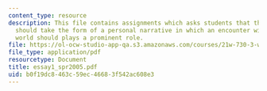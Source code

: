 ```yaml
---
content_type: resource
description: This file contains assignments which asks students that their first essay
  should take the form of a personal narrative in which an encounter with the natural
  world should plays a prominent role.
file: https://ol-ocw-studio-app-qa.s3.amazonaws.com/courses/21w-730-3-writing-and-the-environment-spring-2005/b0f19dc8463c59ec46683f542ac608e3_essay1_spr2005.pdf
file_type: application/pdf
resourcetype: Document
title: essay1_spr2005.pdf
uid: b0f19dc8-463c-59ec-4668-3f542ac608e3
---
```


